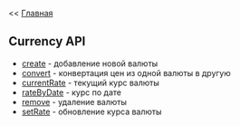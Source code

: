 << [Главная](./../../../README.md)

## Currency API
* [create](./methods/create.md) - добавление новой валюты
* [convert](./methods/convert.md) - конвертация цен из одной валюты в другую
* [currentRate](./methods/current_rate.md) - текущий курс валюты
* [rateByDate](./methods/rate_by_date.md) - курс по дате
* [remove](./methods/remove.md) - удаление валюты
* [setRate](./methods/set_rate.md) - обновление курса валюты